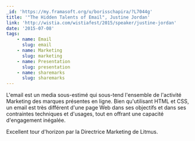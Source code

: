 ```yaml
---
_id: 'https://my.framasoft.org/u/borisschapira/?L7044g'
title: '"The Hidden Talents of Email", Justine Jordan'
link: 'http://wistia.com/wistiafest/2015/speaker/justine-jordan'
date: '2015-07-08'
tags:
    - name: Email
      slug: email
    - name: Marketing
      slug: marketing
    - name: Presentation
      slug: presentation
    - name: sharemarks
      slug: sharemarks
---
```


<div class="markdown"><p>L'email est un media sous-estimé qui sous-tend l'ensemble de l'activité Marketing des marques présentes en ligne. Bien qu'utilisant HTML et CSS, un email est très différent d'une page Web dans ses objectifs et dans ses contraintes techniques et d'usages, tout en offrant une capacité d'engagement inégalée.</p>
<p>Excellent tour d'horizon par la Directrice Marketing de Litmus.
</p></div>
